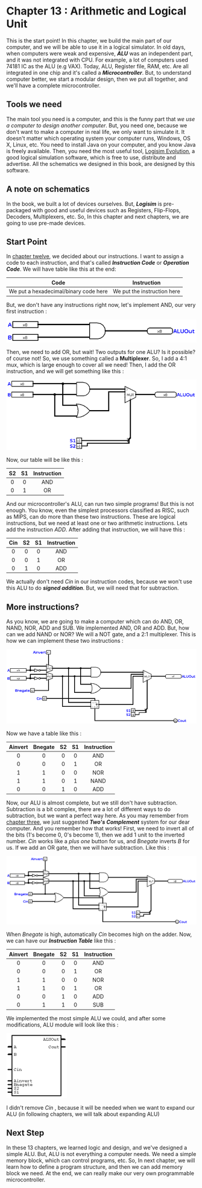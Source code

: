 # Chapter 13 : Arithmetic and Logical Unit

This is the start point! In this chapter, we build the main part of our computer, and we will be able to use it in a logical simulator. 
In old days, when computers were weak and expensive, ***ALU*** was an independent part, and it was not integrated with CPU. For example, 
a lot of computers used 74181 IC as the ALU (e.g VAX). Today, ALU, Register file, RAM, etc. Are all integrated in one chip and it's called 
a ***Microcontroller***. But, to understand computer better, we start a modular design, then we put all together, and we'll have a complete 
microcontroller. 

## Tools we need

The main tool you need is a computer, and this is the funny part that *we use a computer to design another computer*. But, you need one, because
we don't want to make a computer in real life, we only want to simulate it. 
It doesn't matter which operating system your computer runs, Windows, OS X, Linux, etc. You need to install Java on your computer, and you know Java 
is freely available. 
Then, you need the most useful tool, [Logisim Evolution](https://github.com/reds-heig/logisim-evolution), a good logical simulation software, 
which is free to use, distribute and advertise. All the schematics we designed in this book, are designed by this software. 

## A note on schematics 
In the book, we built a lot of devices ourselves. But, ***Logisim*** is pre-packaged with good and useful devices such as 
Registers, Flip-Flops, Decoders, Multiplexers, etc. So, In this chapter and next chapters, we are going to use pre-made devices. 

## Start Point
In [chapter twelve](chapter12), we decided about our instructions. I want to assign a code to each instruction, and that's called 
***Instruction Code*** or ***Operation Code***. We will have table like this at the end: 

|Code  |Instruction|
|:-----------------------------------------:|:------------------------------------:|
|   We put a hexadecimal/binary code here   |We put the instruction here           |

But, we don't have any instructions right now, let's implement AND, our very first instruction : 

![ALU - Step 0](figures/final/ALU-0.png)

Then, we need to add OR, but wait! Two outputs for one ALU? Is it possible? of course not! So, we use something called 
a **Multiplexer**. So, I add a 4:1 mux, which is large enough to cover all we need! Then, I add the OR instruction, and we will 
get something like this : 

![ALU - Step 1](figures/final/ALU-1.png)

Now, our table will be like this : 

|S2   | S1  | Instruction |
|:---:|:---:|:-----------:|
| 0   | 0   | AND         |
| 0   | 1   | OR          |

And our microcontroller's ALU, can run two simple programs! But this is not enough. You know, even the simplest processors classified as 
RISC, such as MIPS, can do more than these two instructions. These are logical instructions, but we need at least one or two arithmetic instructions. 
Lets add the instruction *ADD*. After adding that instruction, we will have this :

| Cin | S2 | S1 | Instruction |
|:---:|:--:|:--:|:-----------:|
| 0   | 0  | 0  | AND         |
| 0   | 0  | 1  | OR          |
| 0   | 1  | 0  | ADD         |

We actually don't need *Cin* in our instruction codes, because we won't use this ALU to do ***signed addition***. But, we will need that 
for subtraction. 

## More instructions? 

As you know, we are going to make a computer which can do AND, OR, NAND, NOR, ADD and SUB. We implemented AND, OR and ADD. But, how can we 
add NAND or NOR? We will a NOT gate, and a 2:1 multiplexer. This is how we can implement these two instructions :

![ALU - Step 3](figures/final/ALU-3.png)

Now we have a table like this :

|Ainvert|Bnegate| S2 | S1 | Instruction |
|:-----:|:-----:|:--:|:--:|:-----------:|
|  0    |  0    | 0  |  0 | AND         |
|  0    |  0    | 0  |  1 | OR          |
|  1    |  1    | 0  |  0 | NOR         |
|  1    |  1    | 0  |  1 | NAND        |
|  0    |  0    | 1  |  0 | ADD         |

Now, our ALU is almost complete, but we still don't have subtraction. Subtraction is a bit complex, there are a lot of different 
ways to do subtraction, but we want a perfect way here. As you may remember from [chapter three](chapter3.md), we just suggested 
***Two's Complement*** system for our dear computer. And you remember how that works! First, we need to invert all of the bits (1's become 0, 0's become 1), 
then we add 1 unit to the inverted number. *Cin* works like a *plus one* button for us, and *Bnegate* inverts *B* for us. If we add an OR gate, 
then we will have subtraction. Like this :

![ALU - Step 4](figures/final/ALU-4.png)

When *Bnegate* is high, automatically *Cin* becomes high on the adder. Now, we can have our ***Instruction Table*** like this : 

|Ainvert|Bnegate| S2 | S1 | Instruction |
|:-----:|:-----:|:--:|:--:|:-----------:|
| 0     | 0     | 0  | 0  | AND         |
| 0     | 0     | 0  | 1  | OR          |
| 1     | 1     | 0  | 0  | NOR         |
| 1     | 1     | 0  | 1  | OR          |
| 0     | 0     | 1  | 0  | ADD         |
| 0     | 1     | 1  | 0  | SUB         |

We implemented the most simple ALU we could, and after some modifications, ALU module will look like this :

![ALU - Appearance](figures/final/ALU-Module.png)

I didn't remove *Cin* , because it will be needed when we want to expand our ALU (in following chapters, we will talk about expanding ALU)

## Next Step 
In these 13 chapters, we learned logic and design, and we've designed a simple ALU. But, ALU is not everything a computer needs. We need a simple 
memory block, which can control programs, etc. So, In next chapter, we will learn how to define a program structure, and then we can add memory block 
we need. At the end, we can really make our very own programmable microcontroller. 